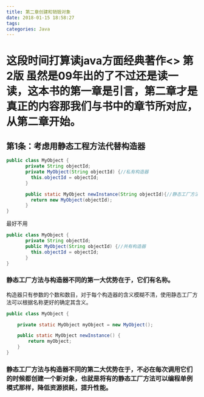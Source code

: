 ```yaml
---
title: 第二章创建和销毁对象
date: 2018-01-15 18:58:27
tags:
categories: Java
---
```

# 这段时间打算读java方面经典著作<<Effective Java>> 第2版 虽然是09年出的了不过还是读一读，这本书的第一章是引言，第二章才是真正的内容那我们与书中的章节所对应，从第二章开始。
## 第1条：考虑用静态工程方法代替构造器
``` Java
public class MyObject {
       private String objectId;
       private MyObject(String objectId) {//私有构造器
         this.objectId = objectId;
       }

       public static MyObject newInstance(String objectId){//静态工厂方法
         return new MyObject(objectId);
       }
}

```
最好不用
``` Java
public class MyObject {
       private String objectId;
       public MyObject(String objectId) {//共有构造器
         this.objectId = objectId;
       }
}
```
### 静态工厂方法与构造器不同的第一大优势在于，它们有名称。
构造器只有参数的个数和数目，对于每个构造器的含义模糊不清，使用静态工厂方法可以根据名称更好的确定其含义。
``` Java
public class MyObject {

    private static MyObject myObject = new MyObject();

    public static MyObject newInstance() {
        return myObject;
    }
}

```
### 静态工厂方法与构造器不同的第二大优势在于，不必在每次调用它们的时候都创建一个新对象，也就是将有的静态工厂方法可以编程单例模式那样，降低资源损耗，提升性能。

